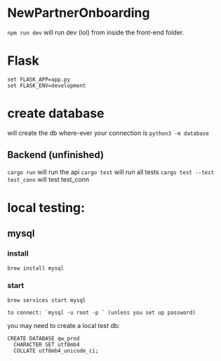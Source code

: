 # NewPartnerOnboarding

`npm run dev` will run dev (lol) from inside the front-end folder.

# Flask

```
set FLASK_APP=app.py
set FLASK_ENV=development
```

# create database

will create the db where-ever your connection is
`python3 -m database`

## Backend (unfinished)

`cargo run` will run the api
`cargo test` will run all tests
`cargo test --test test_conn` will test test_conn

# local testing:

## mysql

### install

`brew install mysql`

### start

`brew services start mysql`

    to connect: `mysql -u root -p ` (unless you set up password)

you may need to create a local test db:

```
CREATE DATABASE qw_prod
  CHARACTER SET utf8mb4
  COLLATE utf8mb4_unicode_ci;
```
